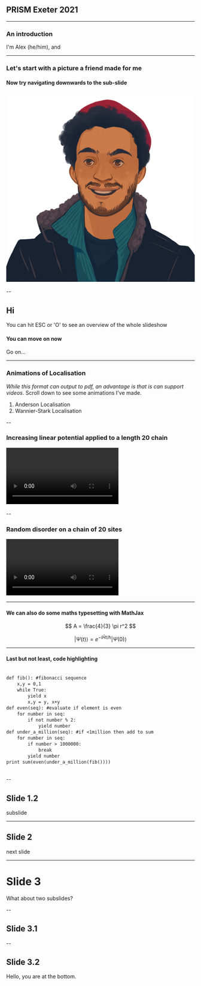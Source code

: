 ## PRISM Exeter 2021

---
### An introduction

I'm Alex (he/him), and

---

### Let's start with a picture a friend made for me
#### Now try navigating downwards to the sub-slide <!-- .element: class="fragment" -->
<section> 
    <img class="r-stretch" src="img/alex_drawing.png"> 
</section>

--

## Hi

You can hit ESC or 'O' to see an overview of the whole slideshow

#### You can move on now 

Go on... 

---

### Animations of Localisation

_While this format can output to pdf, an advantage is that is can support videos_. Scroll down to see some animations I've made. 

1. Anderson Localisation
2. Wannier-Stark Localisation

--

### Increasing linear potential applied to a length 20 chain

<section>
    <video controls class="r-stretch" src="img/gradient_localisationN20.mp4"></video>
</section>

--

### Random disorder on a chain of 20 sites
<section>
    <video controls class="r-stretch" src="img/anderson_localisationN20.mp4"></video>
</section>

---

#### We can also do some maths typesetting with MathJax

$$ A = \frac{4}{3} \pi r^2 $$

$$ |\Psi (t)\rangle =e^{-i{\hat {H}}t/\hbar }|\Psi (0)\rangle$$

---

#### Last but not least, code highlighting

<section>
    <pre><code data-trim data-noescape data-line-numbers="1-6,15">
def fib(): #fibonacci sequence
    x,y = 0,1
    while True:
        yield x
        x,y = y, x+y
def even(seq): #evaluate if element is even
    for number in seq:
        if not number % 2:
            yield number
def under_a_million(seq): #if <1million then add to sum
    for number in seq:
        if number > 1000000:
            break
        yield number   
print sum(even(under_a_million(fib())))
    </code></pre>
</section>

--

## Slide 1.2
subslide

---

## Slide 2
next slide

---

# Slide 3

What about two subslides?

--

## Slide 3.1

--

## Slide 3.2

Hello, you are at the bottom. 